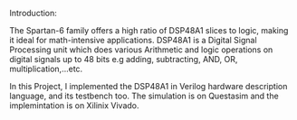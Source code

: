 Introduction:

The Spartan-6 family offers a high ratio of DSP48A1 slices to logic, making it ideal for math-intensive applications. DSP48A1 is a Digital Signal Processing unit which does various Arithmetic and logic operations on digital signals up to 48 bits e.g adding, subtracting, AND, OR, multiplication,...etc.

In this Project, I implemented the DSP48A1 in Verilog hardware description language, and its testbench too. The simulation is on Questasim and the implemintation is on Xilinix Vivado.
